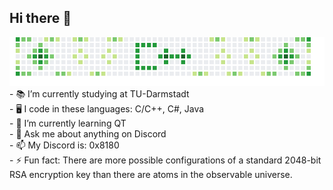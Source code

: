 ## Hi there 👋
<img src="https://raw.githubusercontent.com/0x01422/0x01422/main/result.png" alt="👋 Hi there! I'm x" title="👋 Hi there! I'm x"/>
<span>- 📚 I’m currently studying at TU-Darmstadt</span>
<br>
<span>- 🖥️ I code in these languages: C/C++, C#, Java</span>
<br>
<span>- 🌱 I’m currently learning QT</span>
<br>
<span>- 💬 Ask me about anything on Discord</span>
<br>
<span>- 📫 My Discord is: 0x8180</span>
<br>
<span>- ⚡ Fun fact: There are more possible configurations of a standard 2048-bit RSA encryption key than there are atoms in the observable universe.</span>

